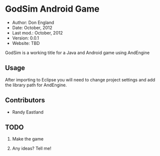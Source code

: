 GodSim Android Game
==========================================

* Author:    Don England
* Date:      October, 2012
* Last mod.: October, 2012
* Version:   0.0.1
* Website:   TBD

GodSim is a working title for a Java and Android game using AndEngine


Usage
-----

After importing to Eclipse you will need to change project settings and add the library path for AndEngine.


Contributors
------------

* Randy Eastland


TODO
----

1. Make the game

2. Any ideas? Tell me!